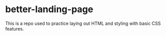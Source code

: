 # better-landing-page

This is a repo used to practice laying out HTML and styling with basic CSS
features.